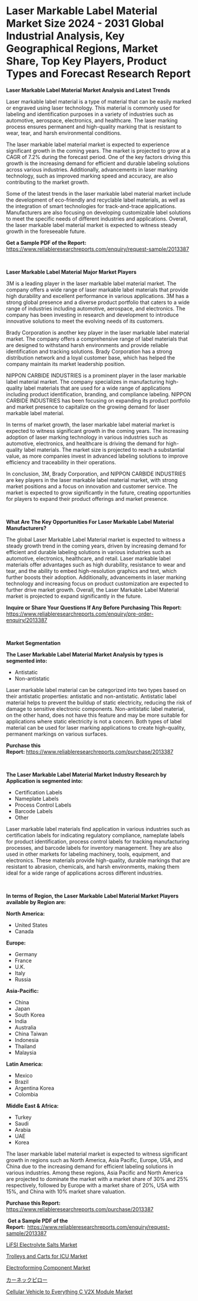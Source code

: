 <p><h1>Laser Markable Label Material Market Size 2024 - 2031 Global Industrial Analysis, Key Geographical Regions, Market Share, Top Key Players, Product Types and Forecast Research Report</h1></p><p><strong>Laser Markable Label Material Market Analysis and Latest Trends</strong></p>
<p><p>Laser markable label material is a type of material that can be easily marked or engraved using laser technology. This material is commonly used for labeling and identification purposes in a variety of industries such as automotive, aerospace, electronics, and healthcare. The laser marking process ensures permanent and high-quality marking that is resistant to wear, tear, and harsh environmental conditions.</p><p>The laser markable label material market is expected to experience significant growth in the coming years. The market is projected to grow at a CAGR of 7.2% during the forecast period. One of the key factors driving this growth is the increasing demand for efficient and durable labeling solutions across various industries. Additionally, advancements in laser marking technology, such as improved marking speed and accuracy, are also contributing to the market growth.</p><p>Some of the latest trends in the laser markable label material market include the development of eco-friendly and recyclable label materials, as well as the integration of smart technologies for track-and-trace applications. Manufacturers are also focusing on developing customizable label solutions to meet the specific needs of different industries and applications. Overall, the laser markable label material market is expected to witness steady growth in the foreseeable future.</p></p>
<p><strong>Get a Sample PDF of the Report:&nbsp;</strong> <a href="https://www.reliableresearchreports.com/enquiry/request-sample/2013387">https://www.reliableresearchreports.com/enquiry/request-sample/2013387</a></p>
<p>&nbsp;</p>
<p><strong>Laser Markable Label Material Major Market Players</strong></p>
<p><p>3M is a leading player in the laser markable label material market. The company offers a wide range of laser markable label materials that provide high durability and excellent performance in various applications. 3M has a strong global presence and a diverse product portfolio that caters to a wide range of industries including automotive, aerospace, and electronics. The company has been investing in research and development to introduce innovative solutions to meet the evolving needs of its customers.</p><p>Brady Corporation is another key player in the laser markable label material market. The company offers a comprehensive range of label materials that are designed to withstand harsh environments and provide reliable identification and tracking solutions. Brady Corporation has a strong distribution network and a loyal customer base, which has helped the company maintain its market leadership position.</p><p>NIPPON CARBIDE INDUSTRIES is a prominent player in the laser markable label material market. The company specializes in manufacturing high-quality label materials that are used for a wide range of applications including product identification, branding, and compliance labeling. NIPPON CARBIDE INDUSTRIES has been focusing on expanding its product portfolio and market presence to capitalize on the growing demand for laser markable label material.</p><p>In terms of market growth, the laser markable label material market is expected to witness significant growth in the coming years. The increasing adoption of laser marking technology in various industries such as automotive, electronics, and healthcare is driving the demand for high-quality label materials. The market size is projected to reach a substantial value, as more companies invest in advanced labeling solutions to improve efficiency and traceability in their operations.</p><p>In conclusion, 3M, Brady Corporation, and NIPPON CARBIDE INDUSTRIES are key players in the laser markable label material market, with strong market positions and a focus on innovation and customer service. The market is expected to grow significantly in the future, creating opportunities for players to expand their product offerings and market presence.</p></p>
<p>&nbsp;</p>
<p><strong>What Are The Key Opportunities For Laser Markable Label Material Manufacturers?</strong></p>
<p><p>The global Laser Markable Label Material market is expected to witness a steady growth trend in the coming years, driven by increasing demand for efficient and durable labeling solutions in various industries such as automotive, electronics, healthcare, and retail. Laser markable label materials offer advantages such as high durability, resistance to wear and tear, and the ability to embed high-resolution graphics and text, which further boosts their adoption. Additionally, advancements in laser marking technology and increasing focus on product customization are expected to further drive market growth. Overall, the Laser Markable Label Material market is projected to expand significantly in the future.</p></p>
<p><strong>Inquire or Share Your Questions If Any Before Purchasing This Report:</strong> <a href="https://www.reliableresearchreports.com/enquiry/pre-order-enquiry/2013387">https://www.reliableresearchreports.com/enquiry/pre-order-enquiry/2013387</a></p>
<p>&nbsp;</p>
<p><strong>Market Segmentation</strong></p>
<p><strong>The Laser Markable Label Material Market Analysis by types is segmented into:</strong></p>
<p><ul><li>Antistatic</li><li>Non-antistatic</li></ul></p>
<p><p>Laser markable label material can be categorized into two types based on their antistatic properties: antistatic and non-antistatic. Antistatic label material helps to prevent the buildup of static electricity, reducing the risk of damage to sensitive electronic components. Non-antistatic label material, on the other hand, does not have this feature and may be more suitable for applications where static electricity is not a concern. Both types of label material can be used for laser marking applications to create high-quality, permanent markings on various surfaces.</p></p>
<p><strong>Purchase this Report:&nbsp;</strong><a href="https://www.reliableresearchreports.com/purchase/2013387">https://www.reliableresearchreports.com/purchase/2013387</a></p>
<p>&nbsp;</p>
<p><strong>The Laser Markable Label Material Market Industry Research by Application is segmented into:</strong></p>
<p><ul><li>Certification Labels</li><li>Nameplate Labels</li><li>Process Control Labels</li><li>Barcode Labels</li><li>Other</li></ul></p>
<p><p>Laser markable label materials find application in various industries such as certification labels for indicating regulatory compliance, nameplate labels for product identification, process control labels for tracking manufacturing processes, and barcode labels for inventory management. They are also used in other markets for labeling machinery, tools, equipment, and electronics. These materials provide high-quality, durable markings that are resistant to abrasion, chemicals, and harsh environments, making them ideal for a wide range of applications across different industries.</p></p>
<p>&nbsp;</p>
<p><strong>In terms of Region, the Laser Markable Label Material Market Players available by Region are:</strong></p>
<p>
    <p> <strong> North America: </strong>
        <ul>
            <li>United States</li>
            <li>Canada</li>
        </ul>
        </p> 
    <p> <strong> Europe: </strong>
        <ul>
            <li>Germany</li>
            <li>France</li>
            <li>U.K.</li>
            <li>Italy</li>
            <li>Russia</li>
        </ul>
        </p> 
    <p> <strong> Asia-Pacific: </strong>
        <ul>
            <li>China</li>
            <li>Japan</li>
            <li>South Korea</li>
            <li>India</li>
            <li>Australia</li>
            <li>China Taiwan</li>
            <li>Indonesia</li>
            <li>Thailand</li>
            <li>Malaysia</li>
        </ul>
        </p> 
    <p> <strong> Latin America: </strong>
        <ul>
            <li>Mexico</li>
            <li>Brazil</li>
            <li>Argentina Korea</li>
            <li>Colombia</li>
        </ul>
        </p> 
    <p> <strong> Middle East & Africa: </strong>
        <ul>
            <li>Turkey</li>
            <li>Saudi</li>
            <li>Arabia</li>
            <li>UAE</li>
            <li>Korea</li>
        </ul>
    </p>
    </p>
<p><p>The laser markable label material market is expected to witness significant growth in regions such as North America, Asia Pacific, Europe, USA, and China due to the increasing demand for efficient labeling solutions in various industries. Among these regions, Asia Pacific and North America are projected to dominate the market with a market share of 30% and 25% respectively, followed by Europe with a market share of 20%, USA with 15%, and China with 10% market share valuation.</p></p>
<p><strong>Purchase this Report: </strong><a href="https://www.reliableresearchreports.com/purchase/2013387">https://www.reliableresearchreports.com/purchase/2013387</a></p>
<p>&nbsp;<strong>Get a Sample PDF of the Report:&nbsp;&nbsp;</strong><a href="https://www.reliableresearchreports.com/enquiry/request-sample/2013387">https://www.reliableresearchreports.com/enquiry/request-sample/2013387</a></p>
<p><strong></strong></p>
<p><p><a href="https://github.com/jerrycopelandthomaswsqd8q/Market-Research-Report-List-1/blob/main/lifsi-electrolyte-salts-market.md">LiFSI Electrolyte Salts Market</a></p><p><a href="https://issuu.com/reportprime-2/docs/trolleys-and-carts-for-icu-market-size-2030.pptx">Trolleys and Carts for ICU Market</a></p><p><a href="https://github.com/brenzgnarento/Market-Research-Report-List-1/blob/main/electroforming-component-market.md">Electroforming Component Market</a></p><p><a href="https://github.com/jkjreqjscoxx7/Market-Research-Report-List-1/blob/main/69322822484.md">カーネックピロー</a></p><p><a href="https://issuu.com/reportprime-2/docs/cellular-vehicle-to-everything-c-v2x-module-market">Cellular Vehicle to Everything C V2X Module Market</a></p></p>